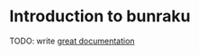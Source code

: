# Introduction to bunraku

TODO: write [great documentation](http://jacobian.org/writing/what-to-write/)
